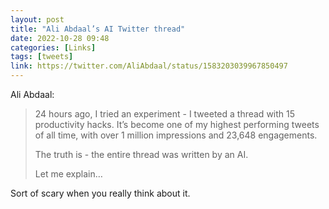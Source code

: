 ```yaml
---
layout: post
title: "Ali Abdaal’s AI Twitter thread"
date: 2022-10-28 09:48
categories: [Links]
tags: [tweets]
link: https://twitter.com/AliAbdaal/status/1583203039967850497
---
```


Ali Abdaal:

>24 hours ago, I tried an experiment - I tweeted a thread with 15 productivity hacks. It’s become one of my highest performing tweets of all time, with over 1 million impressions and 23,648 engagements. 
>
>The truth is - the entire thread was written by an AI. 
>
>Let me explain…

Sort of scary when you really think about it.
